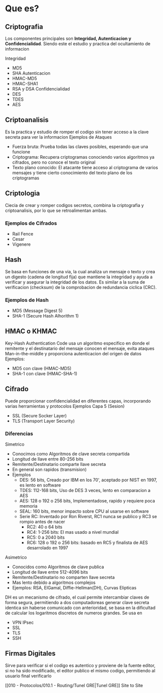# Que es?
## Criptografia
Los componentes principales son **Integridad, Autenticacion y Confidencialidad**. Siendo este el estudio y practica del ocultamiento de informacion

Integridad
- MD5
- SHA
Autenticacion
- HMAC-MD5
- HMAC-SHA1
- RSA y DSA
Confidencialidad
- DES
- TDES
- AES
## Criptoanalisis
Es la practica y estudio de romper el codigo sin tener acceso a la clave secreta para ver la informacion
Ejemplos de Ataques
- Fuerza bruta: Prueba todas las claves posibles, esperando que una funcione
- Criptograma: Recupera criptogramas conociendo varios algoritmos ya cifrados, pero no conoce el texto original
- Texto plano conocido: El atacante tiene acceso al criptograma de varios mensajes y tiene cierto conocimiento del texto plano de los criptogramas
## Criptologia
Ciecia de crear y romper codigos secretos, combina la criptografia y criptoanalisis, por lo que se retroalimentan ambas.
### Ejemplos de Cifrados
- Rail Fence
- Cesar
- Vigenere

## Hash
Se basa en funciones de una via, la cual analiza un mensaje o texto y crea un digesto (cadena de longitud fija) que mantiene la integridad y ayuda a verificar y asegurar la integridad de los datos.
Es similar a la suma de verificacion (checksum) de la comprobacion de redundancia ciclica (CRC). 
### Ejemplos de Hash
- MD5 (Message Digest 5)
- SHA-1 (Secure Hash Alhorithm 1)

## HMAC o KHMAC 
Key-Hash Authentication Code usa un algoritmo especifico en donde el remitente y el destinatario del mensaje conocen el mensaje, evita ataques Man-in-the-middle y proporciona autenticacion del origen de datos
Ejemplos: 
- MD5 con clave (HMAC-MD5)
- SHA-1 con clave (HMAC-SHA-1)
## Cifrado
Puede proporcionar confidencialidad en diferentes capas, incorporando varias herramientas y protocolos
Ejemplos Capa 5 (Sesion)
- SSL (Secure Socker Layer)
- TLS (Transport Layer Security)

### Diferencias
Simetrico
- Conocimos como Algoritmos de clave secreta compartida
- Longitud de llave entre 80-256 bits
- Remitente/Destinatario comparte llave secreta
- En general son rapidos (transmision)
- Ejemplos
	- DES: 56 bits, Creado por IBM en los 70', aceptado por NIST en 1997, es lento en software
	- TDES: 112-168 bits, Uso de DES 3 veces, lento en comparacion a AES
	- AES: 128 o 192 o 256 bits, Implementadose, rapido y requiere poca memoria 
	- SEAL: 160 bits, menor impacto sobre CPU al usarse en software
	- Serie RC: Inventado por Ron Riverst, RC1 nunca se publico y RC3 se rompio antes de nacer
		- RC2: 40 o 64 bits
		- RC4: 1-256 bits: El mas usado a nivel mundial
		- RC5: 0 a 2040 bits
		- RC6: 128 o 192 o 256 bits: basado en RC5 y finalista de AES desarrolado en 1997

Asimetrico
- Conocidos como Algoritmos de clave publica
- Longitud de llave entre 512-4096 bits
- Remitente/Destinatario no comparten llave secreta
- Mas lento debido a algoritmos complejos
- Ejemplos: RSA, ElGamal, Diffie-Hellman(DH), Curvas Elipticas

DH es un mecanismo de cifrado, el cual permite intercambiar claves de forma segura, permitiendo a dos computadoreas generar clave secreta identica sin haberse comunicado con anterioridad, se basa en la dificultad de calcular los logaritmos discretos de numeros grandes.
Se usa en
- VPN IPsec
- SSL
- TLS
- SSH

## Firmas Digitales
Sirve para verificar si el codigo es autentico y proviene de la fuente editor, si no ha sido modificado, el editor publico el mismo codigo, permitiendo al usuario final verificarlo

[[010 - Protocolos/010.1 - Routing/Tunel GRE|Tunel GRE]] Site to Site
